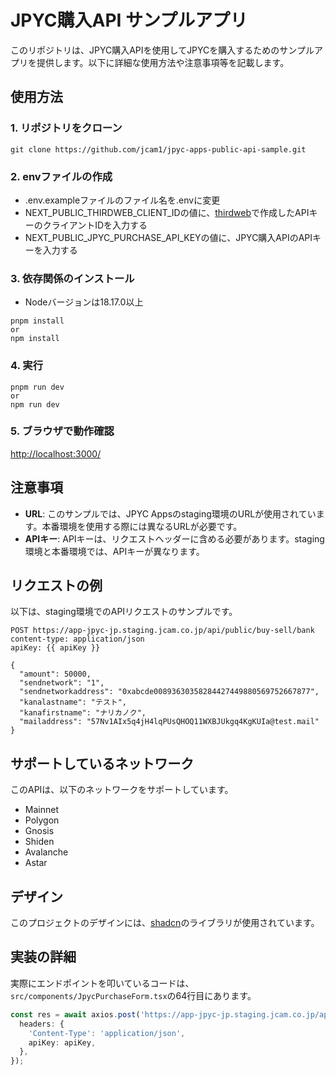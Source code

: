 # JPYC購入API サンプルアプリ

このリポジトリは、JPYC購入APIを使用してJPYCを購入するためのサンプルアプリを提供します。以下に詳細な使用方法や注意事項等を記載します。

## 使用方法

### 1. リポジトリをクローン
```
git clone https://github.com/jcam1/jpyc-apps-public-api-sample.git
```

### 2. envファイルの作成
- .env.exampleファイルのファイル名を.envに変更
- NEXT_PUBLIC_THIRDWEB_CLIENT_IDの値に、[thirdweb](https://portal.thirdweb.com/api-keys/create)で作成したAPIキーのクライアントIDを入力する
- NEXT_PUBLIC_JPYC_PURCHASE_API_KEYの値に、JPYC購入APIのAPIキーを入力する

### 3. 依存関係のインストール
- Nodeバージョンは18.17.0以上
```
pnpm install
or
npm install
```

### 4. 実行
```
pnpm run dev
or
npm run dev
```

### 5. ブラウザで動作確認
[http://localhost:3000/](http://localhost:3000/)

## 注意事項

- **URL**: このサンプルでは、JPYC Appsのstaging環境のURLが使用されています。本番環境を使用する際には異なるURLが必要です。
- **APIキー**: APIキーは、リクエストヘッダーに含める必要があります。staging環境と本番環境では、APIキーが異なります。

## リクエストの例

以下は、staging環境でのAPIリクエストのサンプルです。

```http
POST https://app-jpyc-jp.staging.jcam.co.jp/api/public/buy-sell/bank
content-type: application/json
apiKey: {{ apiKey }}

{
  "amount": 50000,
  "sendnetwork": "1",
  "sendnetworkaddress": "0xabcde00893630358284427449880569752667877",
  "kanalastname": "テスト",
  "kanafirstname": "ナリカノク",
  "mailaddress": "57Nv1AIx5q4jH4lqPUsQHOQ11WXBJUkgq4KgKUIa@test.mail"
}
```

## サポートしているネットワーク

このAPIは、以下のネットワークをサポートしています。

- Mainnet
- Polygon
- Gnosis
- Shiden
- Avalanche
- Astar

## デザイン

このプロジェクトのデザインには、[shadcn](https://ui.shadcn.com/)のライブラリが使用されています。

## 実装の詳細

実際にエンドポイントを叩いているコードは、`src/components/JpycPurchaseForm.tsx`の64行目にあります。

```typescript
const res = await axios.post('https://app-jpyc-jp.staging.jcam.co.jp/api/public/buy-sell/bank', values, {
  headers: {
    'Content-Type': 'application/json',
    apiKey: apiKey,
  },
});
```
